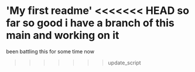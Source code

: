 'My first readme'
<<<<<<< HEAD
so far so good i have a branch of this main and working on it 
=======
been battling this for some time now
>>>>>>> update_script
